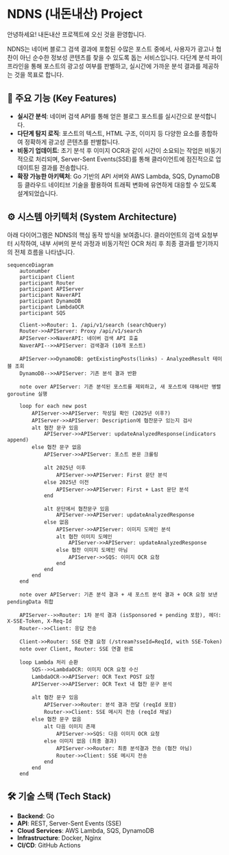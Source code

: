 # NDNS (내돈내산) Project

안녕하세요! 내돈내산 프로젝트에 오신 것을 환영합니다.

NDNS는 네이버 블로그 검색 결과에 포함된 수많은 포스트 중에서, 사용자가 광고나 협찬이 아닌 순수한 정보성 콘텐츠를 찾을 수 있도록 돕는 서비스입니다. 다단계 분석 파이프라인을 통해 포스트의 광고성 여부를 판별하고, 실시간에 가까운 분석 결과를 제공하는 것을 목표로 합니다.

## 🚀 주요 기능 (Key Features)

-   **실시간 분석**: 네이버 검색 API를 통해 얻은 블로그 포스트를 실시간으로 분석합니다.
-   **다단계 탐지 로직**: 포스트의 텍스트, HTML 구조, 이미지 등 다양한 요소를 종합하여 정확하게 광고성 콘텐츠를 판별합니다.
-   **비동기 업데이트**: 초기 분석 후 이미지 OCR과 같이 시간이 소요되는 작업은 비동기적으로 처리되며, Server-Sent Events(SSE)를 통해 클라이언트에 점진적으로 업데이트된 결과를 전송합니다.
-   **확장 가능한 아키텍처**: Go 기반의 API 서버와 AWS Lambda, SQS, DynamoDB 등 클라우드 네이티브 기술을 활용하여 트래픽 변화에 유연하게 대응할 수 있도록 설계되었습니다.

## ⚙️ 시스템 아키텍처 (System Architecture)

아래 다이어그램은 NDNS의 핵심 동작 방식을 보여줍니다. 클라이언트의 검색 요청부터 시작하여, 내부 서버의 분석 과정과 비동기적인 OCR 처리 후 최종 결과를 받기까지의 전체 흐름을 나타냅니다.

```mermaid
sequenceDiagram
    autonumber
    participant Client
    participant Router
    participant APIServer
    participant NaverAPI
    participant DynamoDB
    participant LambdaOCR
    participant SQS

    Client->>Router: 1. /api/v1/search (searchQuery)
    Router->>APIServer: Proxy /api/v1/search
    APIServer->>NaverAPI: 네이버 검색 API 호출
    NaverAPI-->>APIServer: 검색결과 (10개 포스트)

    APIServer->>DynamoDB: getExistingPosts(links) - AnalyzedResult 테이블 조회
    DynamoDB-->>APIServer: 기존 분석 결과 반환

    note over APIServer: 기존 분석된 포스트를 제외하고, 새 포스트에 대해서만 병렬 goroutine 실행

    loop for each new post
        APIServer->>APIServer: 작성일 확인 (2025년 이후?)
        APIServer->>APIServer: Description에 협찬문구 있는지 검사
        alt 협찬 문구 있음
            APIServer->>APIServer: updateAnalyzedResponse(indicators append)
        else 협찬 문구 없음
            APIServer->>APIServer: 포스트 본문 크롤링

            alt 2025년 이후
                APIServer->>APIServer: First 문단 분석
            else 2025년 이전
                APIServer->>APIServer: First + Last 문단 분석
            end

            alt 문단에서 협찬문구 있음
                APIServer->>APIServer: updateAnalyzedResponse
            else 없음
                APIServer->>APIServer: 이미지 도메인 분석
                alt 협찬 이미지 도메인
                    APIServer->>APIServer: updateAnalyzedResponse
                else 협찬 이미지 도메인 아님
                    APIServer->>SQS: 이미지 OCR 요청
                end
            end
        end
    end

    note over APIServer: 기존 분석 결과 + 새 포스트 분석 결과 + OCR 요청 보낸 pendingData 취합

    APIServer-->>Router: 1차 분석 결과 (isSponsored + pending 포함), 헤더: X-SSE-Token, X-Req-Id
    Router-->>Client: 응답 전송

    Client->>Router: SSE 연결 요청 (/stream?sseId=ReqId, with SSE-Token)
    note over Client, Router: SSE 연결 완료

    loop Lambda 처리 순환
        SQS-->>LambdaOCR: 이미지 OCR 요청 수신
        LambdaOCR->>APIServer: OCR Text POST 요청
        APIServer->>APIServer: OCR Text 내 협찬 문구 분석

        alt 협찬 문구 있음
            APIServer->>Router: 분석 결과 전달 (reqId 포함)
            Router->>Client: SSE 메시지 전송 (reqId 채널)
        else 협찬 문구 없음
            alt 다음 이미지 존재
                APIServer->>SQS: 다음 이미지 OCR 요청
            else 이미지 없음 (최종 결과)
                APIServer->>Router: 최종 분석결과 전송 (협찬 아님)
                Router->>Client: SSE 메시지 전송
            end
        end
    end
```

## 🛠️ 기술 스택 (Tech Stack)

-   **Backend**: Go
-   **API**: REST, Server-Sent Events (SSE)
-   **Cloud Services**: AWS Lambda, SQS, DynamoDB
-   **Infrastructure**: Docker, Nginx
-   **CI/CD**: GitHub Actions
